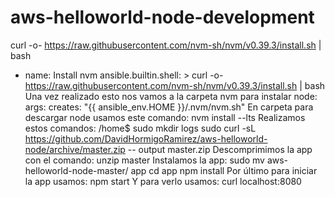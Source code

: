 # aws-helloworld-node-development
curl -o- https://raw.githubusercontent.com/nvm-sh/nvm/v0.39.3/install.sh | bash
- name: Install nvm
  ansible.builtin.shell: >
    curl -o- https://raw.githubusercontent.com/nvm-sh/nvm/v0.39.3/install.sh | bash
  Una vez realizado esto nos vamos  a la carpeta nvm para instalar node:
  args:
    creates: "{{ ansible_env.HOME }}/.nvm/nvm.sh"
  En carpeta para descargar node usamos este comando:
    nvm install --lts
  Realizamos estos comandos:
    /home$ sudo mkdir logs
    sudo curl -sL https://github.com/DavidHormigoRamirez/aws-helloworld-node/archive/master.zip -- output master.zip
  Descomprimimos la app con el comando:
    unzip master
  Instalamos la app:
    sudo mv aws-helloworld-node-master/ app
    cd app
    npm install
  Por último para iniciar la app usamos:
    npm start
  Y para verlo usamos:
    curl localhost:8080
